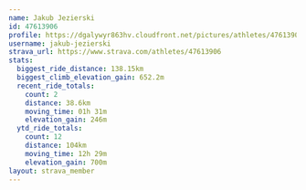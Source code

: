 ```yaml
---
name: Jakub Jezierski
id: 47613906
profile: https://dgalywyr863hv.cloudfront.net/pictures/athletes/47613906/14681924/1/large.jpg
username: jakub-jezierski
strava_url: https://www.strava.com/athletes/47613906
stats:
  biggest_ride_distance: 138.15km
  biggest_climb_elevation_gain: 652.2m
  recent_ride_totals:
    count: 2
    distance: 38.6km
    moving_time: 01h 31m
    elevation_gain: 246m
  ytd_ride_totals:
    count: 12
    distance: 104km
    moving_time: 12h 29m
    elevation_gain: 700m
layout: strava_member
--- 
```

